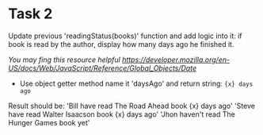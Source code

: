 # Task 2

Update previous 'readingStatus(books)' function and add logic into it: if book is read by the author, display how many days ago he finished it.

*You may fing this resource helpful https://developer.mozilla.org/en-US/docs/Web/JavaScript/Reference/Global_Objects/Date*

- Use object getter method name it 'daysAgo' and return string: `{x} days ago`

Result should be:
    'Bill have read The Road Ahead book {x} days ago'
    'Steve have read Walter Isaacson book {x} days ago'
    'Jhon haven't read The Hunger Games book yet'